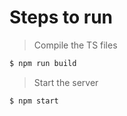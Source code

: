 # Steps to run

> Compile the TS files

```bash
$ npm run build
```
> Start the server

```bash
$ npm start
```